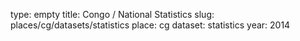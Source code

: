 type: empty
title: Congo / National Statistics
slug: places/cg/datasets/statistics
place: cg
dataset: statistics
year: 2014
